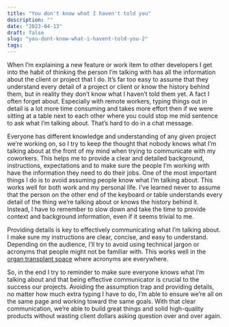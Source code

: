 ```yaml
---
title: "You don't know what I haven't told you"
description: ""
date: "2023-04-13"
draft: false
slug: "you-dont-know-what-i-havent-told-you-2"
tags:
---
```


<!--kg-card-begin: html--><p>When I&#8217;m explaining a new feature or work item to other developers I get into the habit of thinking the person I&#8217;m talking with has all the information about the client or project that I do. It&#8217;s far too easy to assume that they understand every detail of a project or client or know the history behind them, but in reality they don&#8217;t know what I haven&#8217;t told them yet. A fact I often forget about. Especially with remote workers, typing things out in detail is a lot more time consuming and takes more effort then if we were sitting at a table next to each other where you could stop me mid sentence to ask what I&#8217;m talking about. That&#8217;s hard to do in a chat message.</p>
<p>Everyone has different knowledge and understanding of any given project we&#8217;re working on, so I try to keep the thought that nobody knows what I&#8217;m talking about at the front of my mind when trying to communicate with my coworkers. This helps me to provide a clear and detailed background, instructions, expectations and to make sure the people I&#8217;m working with have the information they need to do their jobs. One of the most important things I do is to avoid assuming people know what I&#8217;m talking about. This works well for both work and my personal life. I&#8217;ve learned never to assume that the person on the other end of the keyboard or table understands every detail of the thing we&#8217;re talking about or knows the history behind it. Instead, I have to remember to slow down and take the time to provide context and background information, even if it seems trivial to me.</p>
<p>Providing details is key to effectively communicating what I&#8217;m talking about. I make sure my instructions are clear, concise, and easy to understand. Depending on the audience, I&#8217;ll try to avoid using technical jargon or acronyms that people might not be familiar with. This works well in the <a href="https://www.msoftwaredev.com/projects/transplant-centers-interactive-report/">organ transplant space</a> where acronyms are everywhere. </p>
<p>So, in the end I try to reminder to make sure everyone knows what I&#8217;m talking about and that being effective communicator is crucial to the success our projects. Avoiding the assumption trap and providing details, no matter how much extra typing I have to do, I&#8217;m able to ensure we&#8217;re all on the same page and working toward the same goals. With that clear communication, we&#8217;re able to build great things and solid high-quality products without wasting client dollars asking question over and over again.</p>
<!--kg-card-end: html-->
